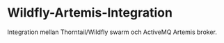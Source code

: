 # Wildfly-Artemis-Integration
Integration mellan Thorntail/Wildfly swarm och ActiveMQ Artemis broker.
